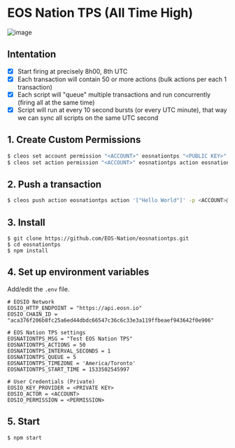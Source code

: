 # EOS Nation TPS (All Time High)

![image](https://user-images.githubusercontent.com/550895/43689837-11f3c534-98ce-11e8-9d0c-98f78f25922c.png)

## Intentation

- [x] Start firing at precisely 8h00, 8th UTC
- [x] Each transaction will contain 50 or more actions (bulk actions per each 1 transaction)
- [x] Each script will "queue" multiple transactions and run concurrently (firing all at the same time)
- [x] Script will run at every 10 second bursts (or every UTC minute), that way we can sync all scripts on the same UTC second

## 1. Create Custom Permissions

```bash
$ cleos set account permission "<ACCOUNT>" eosnationtps "<PUBLIC KEY>" active -p <ACCOUNT>@active
$ cleos set action permission "<ACCOUNT>" eosnationtps action eosnationtps
```

## 2. Push a transaction

```bash
$ cleos push action eosnationtps action '["Hello World"]' -p <ACCOUNT>@eosnationtps
```

## 3. Install

```
$ git clone https://github.com/EOS-Nation/eosnationtps.git
$ cd eosnationtps
$ npm install
```

## 4. Set up environment variables

Add/edit the `.env` file.

```env
# EOSIO Network
EOSIO_HTTP_ENDPOINT = "https://api.eosn.io"
EOSIO_CHAIN_ID = "aca376f206b8fc25a6ed44dbdc66547c36c6c33e3a119ffbeaef943642f0e906"

# EOS Nation TPS settings
EOSNATIONTPS_MSG = "Test EOS Nation TPS"
EOSNATIONTPS_ACTIONS = 50
EOSNATIONTPS_INTERVAL_SECONDS = 1
EOSNATIONTPS_QUEUE = 5
EOSNATIONTPS_TIMEZONE = 'America/Toronto'
EOSNATIONTPS_START_TIME = 1533502545997

# User Credentials (Private)
EOSIO_KEY_PROVIDER = <PRIVATE KEY>
EOSIO_ACTOR = <ACCOUNT>
EOSIO_PERMISSION = <PERMISSION>
```

## 5. Start

```
$ npm start
```